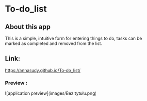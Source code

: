 # To-do_list

## About this app

This is a simple, intuitive form for entering things to do, tasks can be marked as completed and removed from the list.

## Link:
https://annasudy.github.io/To-do_list/

### Preview :

![application preview](images/Bez tytułu.png)
